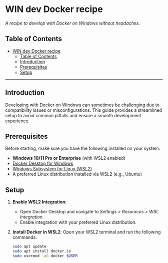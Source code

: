 # WIN dev Docker recipe 
*A recipe to develop with Docker on Windows without headaches.*

## Table of Contents
- [WIN dev Docker recipe](#win-dev-docker-recipe)
  - [Table of Contents](#table-of-contents)
  - [Introduction](#introduction)
  - [Prerequisites](#prerequisites)
  - [Setup](#setup)

---

## Introduction
Developing with Docker on Windows can sometimes be challenging due to compatibility issues or misconfigurations. This guide provides a streamlined setup to avoid common pitfalls and ensure a smooth development experience.

## Prerequisites
Before starting, make sure you have the following installed on your system:
- **Windows 10/11 Pro or Enterprise** (with WSL2 enabled)
- [Docker Desktop for Windows](https://www.docker.com/products/docker-desktop)
- [Windows Subsystem for Linux (WSL2)](https://learn.microsoft.com/en-us/windows/wsl/)
- A preferred Linux distribution installed via WSL2 (e.g., Ubuntu)

## Setup
1. **Enable WSL2 Integration**:
   - Open Docker Desktop and navigate to *Settings > Resources > WSL Integration*.
   - Enable integration with your preferred Linux distribution.

2. **Install Docker in WSL2**:
   Open your WSL2 terminal and run the following commands:
   ```bash
   sudo apt update
   sudo apt install docker.io
   sudo usermod -aG docker $USER
